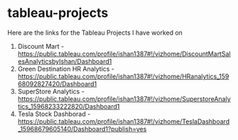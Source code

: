 # tableau-projects
Here are the links for the Tableau Projects I have worked on

1. Discount Mart -https://public.tableau.com/profile/ishan1387#!/vizhome/DiscountMartSalesAnalyticsbyIshan/Dashboard1
2. Green Destination HR Analytics - https://public.tableau.com/profile/ishan1387#!/vizhome/HRanalytics_15968092827420/Dashboard1
3. SuperStore Analytics - https://public.tableau.com/profile/ishan1387#!/vizhome/SuperstoreAnalytics_15968233222820/Dashboard1
4. Tesla Stock Dashborad - https://public.tableau.com/profile/ishan1387#!/vizhome/TeslaDashboard_15968679605140/Dashboard1?publish=yes
